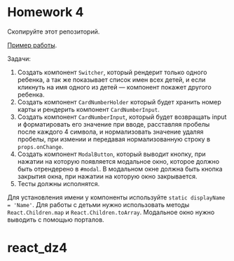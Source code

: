 # Homework 4

Скопируйте этот репозиторий.

[Пример работы](http://5a0ad5aadf99536a88d36117.tycoon-moneys-57286.netlify.com).

Задачи:

1. Создать компонент `Switcher`, который рендерит только одного ребенка, а так же показывает список имен всех детей, и если кликнуть на имя одного из детей — компонент покажет другого ребенка.
2. Создать компонент `CardNumberHolder` который будет хранить номер карты и рендерить компонент `CardNumberInput`.
3. Создать компонент `CardNumberInput`, который будет возвращать input и форматировать его значение при вводе, расставляя пробелы после каждого 4 символа, и нормализовать значение удаляя пробелы, при измении и передавая нормализованную строку в `props.onChange`.
4. Создать компонент `ModalButton`, который выводит кнопку, при нажатии на которую появляется модальное окно, которое должно быть отрендерено в `#modal`. В модальном окне должна быть кнопка закрытия окна, при нажатии на которую окно закрывается.
5. Тесты должны исполнятся.

Для установления имени у компоненты используйте ```static displayName = 'Name'```.
Для работы с детьми нужно использовать методы `React.Children.map` и `React.Children.toArray`.
Модальное окно нужно выводить с помощью порталов.
# react_dz4
